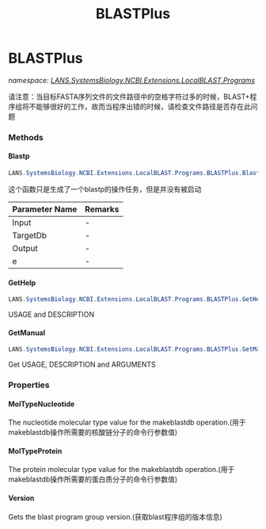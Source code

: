 ﻿---
title: BLASTPlus
---

# BLASTPlus
_namespace: [LANS.SystemsBiology.NCBI.Extensions.LocalBLAST.Programs](N-LANS.SystemsBiology.NCBI.Extensions.LocalBLAST.Programs.html)_

请注意：当目标FASTA序列文件的文件路径中的空格字符过多的时候，BLAST+程序组将不能够很好的工作，故而当程序出错的时候，请检查文件路径是否存在此问题



### Methods

#### Blastp
```csharp
LANS.SystemsBiology.NCBI.Extensions.LocalBLAST.Programs.BLASTPlus.Blastp(System.String,System.String,System.String,System.String)
```
这个函数只是生成了一个blastp的操作任务，但是并没有被启动

|Parameter Name|Remarks|
|--------------|-------|
|Input|-|
|TargetDb|-|
|Output|-|
|e|-|


#### GetHelp
```csharp
LANS.SystemsBiology.NCBI.Extensions.LocalBLAST.Programs.BLASTPlus.GetHelp
```
USAGE and DESCRIPTION

#### GetManual
```csharp
LANS.SystemsBiology.NCBI.Extensions.LocalBLAST.Programs.BLASTPlus.GetManual
```
Get USAGE, DESCRIPTION and ARGUMENTS


### Properties

#### MolTypeNucleotide
The nucleotide molecular type value for the makeblastdb operation.(用于makeblastdb操作所需要的核酸链分子的命令行参数值)
#### MolTypeProtein
The protein molecular type value for the makeblastdb operation.(用于makeblastdb操作所需要的蛋白质分子的命令行参数值)
#### Version
Gets the blast program group version.(获取blast程序组的版本信息)
